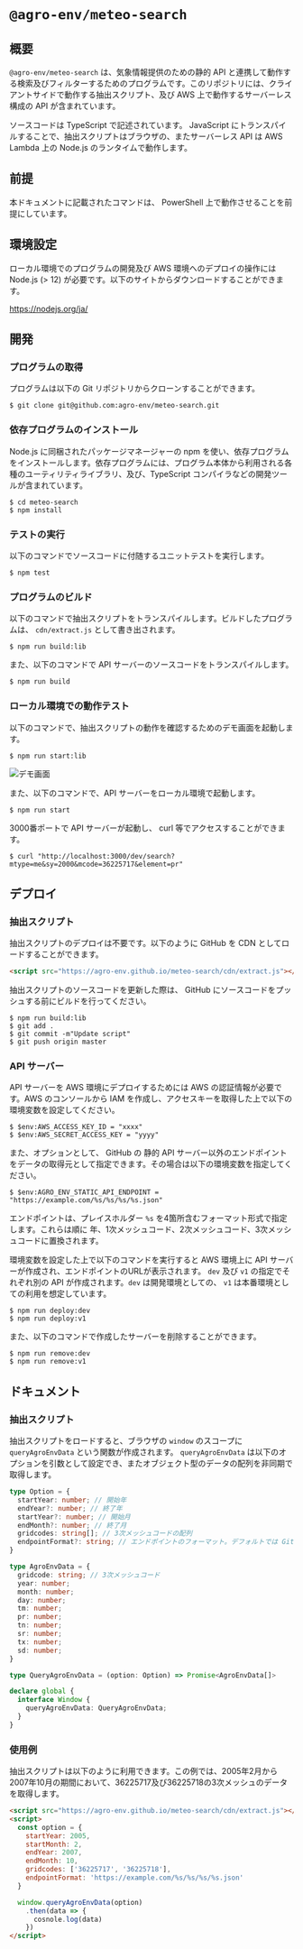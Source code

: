 #  `@agro-env/meteo-search`

## 概要

`@agro-env/meteo-search` は、気象情報提供のための静的 API と連携して動作する検索及びフィルターするためのプログラムです。このリポジトリには、クライアントサイドで動作する抽出スクリプト、及び AWS 上で動作するサーバーレス構成の API が含まれています。

ソースコードは TypeScript で記述されています。 JavaScript にトランスパイルすることで、抽出スクリプトはブラウザの、またサーバーレス API は AWS Lambda 上の Node.js のランタイムで動作します。

## 前提

本ドキュメントに記載されたコマンドは、 PowerShell 上で動作させることを前提にしています。

## 環境設定

ローカル環境でのプログラムの開発及び AWS 環境へのデプロイの操作には Node.js (> 12) が必要です。以下のサイトからダウンロードすることができます。

https://nodejs.org/ja/

## 開発

### プログラムの取得

プログラムは以下の Git リポジトリからクローンすることができます。

```shell
$ git clone git@github.com:agro-env/meteo-search.git
```

### 依存プログラムのインストール

Node.js に同梱されたパッケージマネージャーの npm を使い、依存プログラムをインストールします。依存プログラムには、プログラム本体から利用される各種のユーティリティライブラリ、及び、TypeScript コンパイラなどの開発ツールが含まれています。

```shell
$ cd meteo-search
$ npm install
```

### テストの実行

以下のコマンドでソースコードに付随するユニットテストを実行します。

```shell
$ npm test
```

### プログラムのビルド

以下のコマンドで抽出スクリプトをトランスパイルします。ビルドしたプログラムは、 `cdn/extract.js` として書き出されます。

```shell
$ npm run build:lib
```

また、以下のコマンドで API サーバーのソースコードをトランスパイルします。

```shell
$ npm run build
```

### ローカル環境での動作テスト

以下のコマンドで、抽出スクリプトの動作を確認するためのデモ画面を起動します。

```shell
$ npm run start:lib
```

![デモ画面](./img/doc_01.png)

また、以下のコマンドで、API サーバーをローカル環境で起動します。

```shell
$ npm run start
```

3000番ポートで API サーバーが起動し、 curl 等でアクセスすることができます。

```shell
$ curl "http://localhost:3000/dev/search?mtype=me&sy=2000&mcode=36225717&element=pr"
```

## デプロイ

### 抽出スクリプト

抽出スクリプトのデプロイは不要です。以下のように GitHub を CDN としてロードすることができます。

```html
<script src="https://agro-env.github.io/meteo-search/cdn/extract.js"></script>
```

抽出スクリプトのソースコードを更新した際は、 GitHub にソースコードをプッシュする前にビルドを行ってください。

```shell
$ npm run build:lib
$ git add .
$ git commit -m"Update script"
$ git push origin master
```

### API サーバー

API サーバーを AWS 環境にデプロイするためには AWS の認証情報が必要です。AWS のコンソールから IAM を作成し、アクセスキーを取得した上で以下の環境変数を設定してください。

```shell
$ $env:AWS_ACCESS_KEY_ID = "xxxx"
$ $env:AWS_SECRET_ACCESS_KEY = "yyyy"
```

また、オプションとして、 GitHub の 静的 API サーバー以外のエンドポイントをデータの取得元として指定できます。その場合は以下の環境変数を指定してください。

```shell
$ $env:AGRO_ENV_STATIC_API_ENDPOINT = "https://example.com/%s/%s/%s/%s.json"
```

エンドポイントは、プレイスホルダー `%s` を4箇所含むフォーマット形式で指定します。これらは順に 年、1次メッシュコード、2次メッシュコード、3次メッシュコードに置換されます。

環境変数を設定した上で以下のコマンドを実行すると AWS 環境上に API サーバーが作成され、エンドポイントのURLが表示されます。
`dev` 及び `v1` の指定でそれぞれ別の API が作成されます。`dev` は開発環境としての、 `v1` は本番環境としての利用を想定しています。


```shell
$ npm run deploy:dev
$ npm run deploy:v1
```

また、以下のコマンドで作成したサーバーを削除することができます。

```shell
$ npm run remove:dev
$ npm run remove:v1
```

## ドキュメント

### 抽出スクリプト

抽出スクリプトをロードすると、ブラウザの `window` のスコープに `queryAgroEnvData` という関数が作成されます。
`queryAgroEnvData` は以下のオプションを引数として設定でき、またオブジェクト型のデータの配列を非同期で取得します。

```typescript
type Option = {
  startYear: number; // 開始年
  endYear?: number; // 終了年
  startYear?: number; // 開始月
  endMonth?: number; // 終了月
  gridcodes: string[]; // 3次メッシュコードの配列
  endpointFormat?: string; // エンドポイントのフォーマット。デフォルトでは GitHub Pages での静的配信 API を指定
}

type AgroEnvData = {
  gridcode: string; // 3次メッシュコード
  year: number;
  month: number;
  day: number;
  tm: number;
  pr: number;
  tn: number;
  sr: number;
  tx: number;
  sd: number;
}

type QueryAgroEnvData = (option: Option) => Promise<AgroEnvData[]>

declare global {
  interface Window {
    queryAgroEnvData: QueryAgroEnvData;
  }
}
```

### 使用例

抽出スクリプトは以下のように利用できます。この例では、2005年2月から2007年10月の期間において、36225717及び36225718の3次メッシュのデータを取得します。

```html
<script src="https://agro-env.github.io/meteo-search/cdn/extract.js"></script>
<script>
  const option = {
    startYear: 2005,
    startMonth: 2,
    endYear: 2007,
    endMonth: 10,
    gridcodes: ['36225717', '36225718'],
    endpointFormat: 'https://example.com/%s/%s/%s/%s.json'
  }

  window.queryAgroEnvData(option)
    .then(data => {
      cosnole.log(data)
    })
</script>
```
